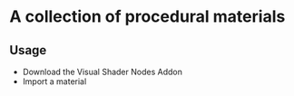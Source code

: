 # A collection of procedural materials

## Usage

- Download the Visual Shader Nodes Addon
- Import a material
 
